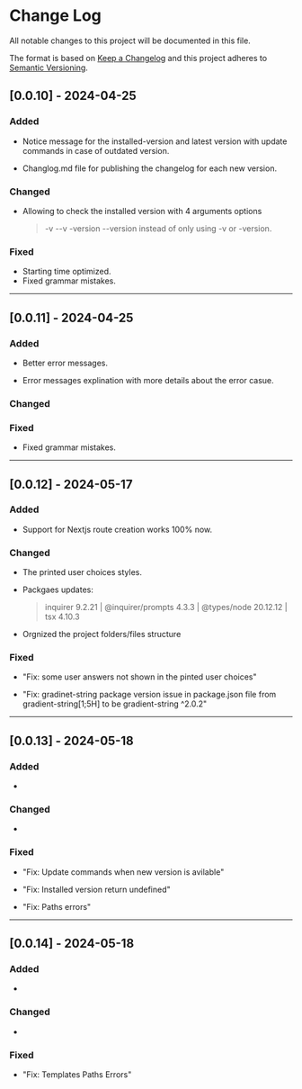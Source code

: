 # Change Log

All notable changes to this project will be documented in this file.

The format is based on [Keep a Changelog](http://keepachangelog.com/)
and this project adheres to [Semantic Versioning](http://semver.org/).

## [0.0.10] - 2024-04-25

### Added

- Notice message for the installed-version and latest version with update commands in case of outdated version.

- Changlog.md file for publishing the changelog for each new version.

### Changed

- Allowing to check the installed version with 4 arguments options
  > -v --v -version --version
  > instead of only using -v or -version.

### Fixed

- Starting time optimized.
- Fixed grammar mistakes.

---

## [0.0.11] - 2024-04-25

### Added

- Better error messages.

- Error messages explination with more details about the error casue.

### Changed

### Fixed

- Fixed grammar mistakes.

---

## [0.0.12] - 2024-05-17

### Added

- Support for Nextjs route creation works 100% now.

### Changed

- The printed user choices styles.

- Packgaes updates:

  > inquirer 9.2.21 | @inquirer/prompts 4.3.3 | @types/node 20.12.12 | tsx 4.10.3

- Orgnized the project folders/files structure

### Fixed

- "Fix: some user answers not shown in the pinted user choices"

- "Fix: gradinet-string package version issue in package.json file from gradient-string[1;5H] to be gradient-string ^2.0.2"

---

## [0.0.13] - 2024-05-18

### Added

-

### Changed

-

### Fixed

- "Fix: Update commands when new version is avilable"

- "Fix: Installed version return undefined"

- "Fix: Paths errors"

---

## [0.0.14] - 2024-05-18

### Added

-

### Changed

-

### Fixed

- "Fix: Templates Paths Errors"
